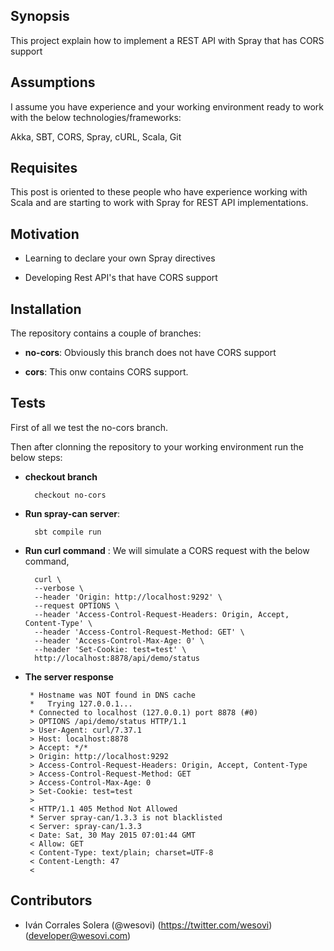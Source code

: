 ## Synopsis

This project explain how to implement a REST API with Spray that has CORS support

## Assumptions

I assume you have experience and your working environment ready to work with the below technologies/frameworks:

Akka, SBT, CORS, Spray, cURL, Scala, Git

## Requisites

This post is oriented to these people who have experience working with Scala and are starting to work with Spray for REST API implementations.

## Motivation

* Learning to declare your own Spray directives

* Developing Rest API's that have CORS support

## Installation

The repository contains a couple of branches:

* **no-cors**: Obviously this branch does not have CORS support

* **cors**: This onw contains CORS support.


## Tests

First of all we test the no-cors branch.

Then after clonning the repository to your working environment run the below steps:

* **checkout branch**

		checkout no-cors 

* **Run spray-can server**:

		sbt compile run

* **Run curl command** : We will simulate a CORS request with the below command,

		curl \
		--verbose \
		--header 'Origin: http://localhost:9292' \
		--request OPTIONS \
		--header 'Access-Control-Request-Headers: Origin, Accept, Content-Type' \
		--header 'Access-Control-Request-Method: GET' \
		--header 'Access-Control-Max-Age: 0' \
		--header 'Set-Cookie: test=test' \
		http://localhost:8878/api/demo/status  
		
*  **The server response**
		
		* Hostname was NOT found in DNS cache
		*   Trying 127.0.0.1...
		* Connected to localhost (127.0.0.1) port 8878 (#0)
		> OPTIONS /api/demo/status HTTP/1.1
		> User-Agent: curl/7.37.1
		> Host: localhost:8878
		> Accept: */*
		> Origin: http://localhost:9292
		> Access-Control-Request-Headers: Origin, Accept, Content-Type
		> Access-Control-Request-Method: GET
		> Access-Control-Max-Age: 0
		> Set-Cookie: test=test
		>
		< HTTP/1.1 405 Method Not Allowed
		* Server spray-can/1.3.3 is not blacklisted
		< Server: spray-can/1.3.3
		< Date: Sat, 30 May 2015 07:01:44 GMT
		< Allow: GET
		< Content-Type: text/plain; charset=UTF-8
		< Content-Length: 47
		<

## Contributors

* Iván Corrales Solera (@wesovi)  (https://twitter.com/wesovi) (developer@wesovi.com)
